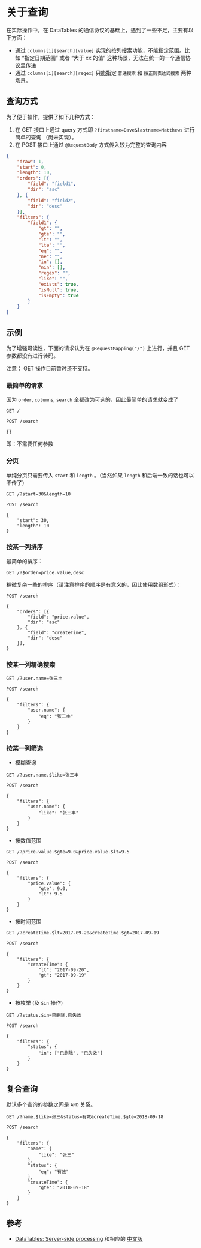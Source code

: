 # 关于查询 #

在实际操作中，在 DataTables 的通信协议的基础上，遇到了一些不足，主要有以下方面：

* 通过 `columns[i][search][value]` 实现的按列搜索功能，不能指定范围。比如 “指定日期范围” 或者 “大于 xx 的值” 这种场景，无法在统一的一个通信协议里传递
* 通过 `columns[i][search][regex]` 只能指定 `普通搜索` 和 `按正则表达式搜索` 两种场景，

## 查询方式 ##

为了便于操作，提供了如下几种方式：

1. 在 GET 接口上通过 query 方式即 `?firstname=Dave&lastname=Matthews` 进行简单的查询 （尚未实现）。
2. 在 POST 接口上通过 `@RequestBody` 方式传入较为完整的查询内容

```json
{
    "draw": 1,
    "start": 0,
    "length": 10,
    "orders": [{
        "field": "field1",
        "dir": "asc"
    }, {
        "field": "field2",
        "dir": "desc"
    }],
    "filters": {
        "field1": {
            "gt": "",
            "gte": "",
            "lt": "",
            "lte": "",
            "eq": "",
            "ne": "",
            "in": [],
            "nin": [],
            "regex": "",
            "like": "",
            "exists": true,
            "isNull": true,
            "isEmpty": true
        }
    }
}
```

## 示例 ##

为了增强可读性，下面的请求认为在 `@RequestMapping("/")` 上进行，并且 GET 参数都没有进行转码。

注意： GET 操作目前暂时还不支持。

### 最简单的请求 ###

因为 `order`, `columns`, `search` 全都改为可选的，因此最简单的请求就变成了

```http
GET /
```

```http
POST /search

{}
```

即：不需要任何参数

### 分页 ###

单纯分页只需要传入 `start` 和 `length` 。（当然如果 `length` 和后端一致的话也可以不传了）

```http
GET /?start=30&length=10
```

```http
POST /search

{
    "start": 30,
    "length": 10
}
```

### 按某一列排序 ###

最简单的排序：

```http
GET /?$order=price.value,desc
```

稍微复杂一些的排序（请注意排序的顺序是有意义的，因此使用数组形式）：

```http
POST /search

{
    "orders": [{
        "field": "price.value",
        "dir": "asc"
    }, {
        "field": "createTime",
        "dir": "desc"
    }],
}
```

### 按某一列精确搜索 ###

```http
GET /?user.name=张三丰
```

```http
POST /search

{
    "filters": {
        "user.name": {
            "eq": "张三丰"
        }
    }
}
```

### 按某一列筛选 ###

* 模糊查询

```http
GET /?user.name.$like=张三丰
```

```http
POST /search

{
    "filters": {
        "user.name": {
            "like": "张三丰"
        }
    }
}
```

* 按数值范围

```http
GET /?price.value.$gte=9.0&price.value.$lt=9.5
```

```http
POST /search

{
    "filters": {
        "price.value": {
            "gte": 9.0,
            "lt": 9.5
        }
    }
}
```

* 按时间范围

```http
GET /?createTime.$lt=2017-09-20&createTime.$gt=2017-09-19
```

```http
POST /search

{
    "filters": {
        "createTime": {
            "lt": "2017-09-20",
            "gt": "2017-09-19"
        }
    }
}

```

* 按枚举 (及 `$in` 操作)

```http
GET /?status.$in=已删除,已失效
```

```http
POST /search

{
    "filters": {
        "status": {
            "in": ["已删除", "已失效"]
        }
    }
}
```

## 复合查询 ##

默认多个查询的参数之间是 `AND` 关系。

```http
GET /?name.$like=张三&status=有效&createTime.$gte=2018-09-18
```

```http
POST /search

{
    "filters": {
        "name": {
            "like": "张三"
        },
        "status": {
            "eq": "有效"
        },
        "createTime": {
            "gte": "2018-09-18"
        }
    }
}

```

## 参考 ##

* [DataTables: Server-side processing](https://datatables.net/manual/server-side) 和相应的 [中文版](http://datatables.club/manual/server-side.html)
